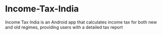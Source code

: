 # Income-Tax-India
Income Tax India is an Android app that calculates income tax for both new and old regimes, providing users with a detailed tax report
